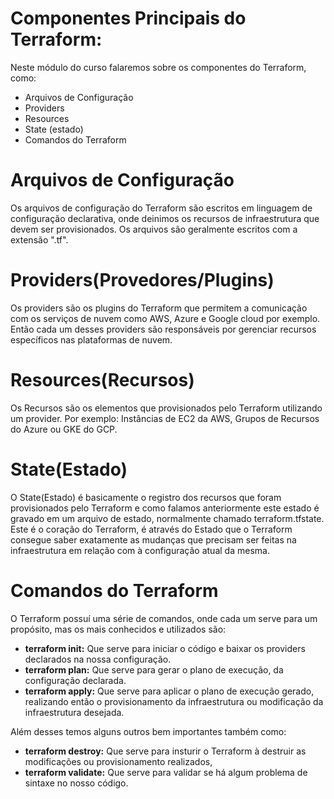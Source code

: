 # Componentes Principais do Terraform:

Neste módulo do curso falaremos sobre os componentes do Terraform, como:
 
 - Arquivos de Configuração
 - Providers
 - Resources
 - State (estado)
 - Comandos do Terraform


# Arquivos de Configuração
Os arquivos de configuração do Terraform são escritos em linguagem de configuração declarativa, onde deinimos os recursos de infraestrutura que devem ser provisionados. Os arquivos são geralmente escritos com a extensão ".tf".


# Providers(Provedores/Plugins)
Os providers são os plugins do Terraform que permitem a comunicação com os serviços de nuvem como AWS, Azure e Google cloud por exemplo. Então cada um desses providers são responsáveis por gerenciar recursos específicos nas plataformas de nuvem.


# Resources(Recursos)
Os Recursos são os elementos que provisionados pelo Terraform utilizando um provider. Por exemplo: Instâncias de EC2 da AWS, Grupos de Recursos do Azure ou GKE do GCP.


# State(Estado)
O State(Estado) é basicamente o registro dos recursos que foram provisionados pelo Terraform e como falamos anteriormente este estado é gravado em um arquivo de estado, normalmente chamado terraform.tfstate. Este é o coração do Terraform, é através do Estado que o Terraform consegue saber exatamente as mudanças que precisam ser feitas na infraestrutura em relação com à configuração atual da mesma.




# Comandos do Terraform
O Terraform possuí uma série de comandos, onde cada um serve para um propósito, mas os mais conhecidos e utilizados são:

 - **terraform init:**  Que serve para iniciar o código e baixar os providers declarados na nossa configuração.
 - **terraform plan:**  Que serve para gerar o plano de execução, da configuração declarada.
 - **terraform apply:** Que serve para aplicar o plano de execução gerado, realizando então o provisionamento da infraestrutura ou modificação da infraestrutura desejada.

 Além desses temos alguns outros bem importantes também como:
 
 - **terraform destroy:** Que serve para insturir o Terraform à destruir as modificações ou provisionamento realizados,
 - **terraform validate:** Que serve para validar se há algum problema de sintaxe no nosso código.
